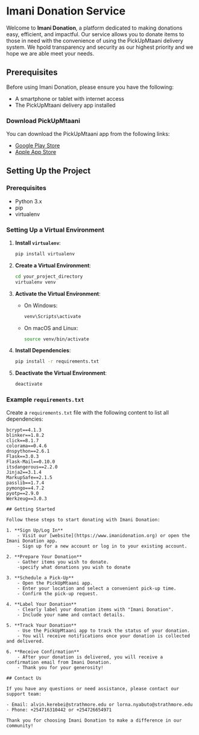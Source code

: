 # Imani Donation Service

Welcome to **Imani Donation**, a platform dedicated to making donations easy, efficient, and impactful. Our service allows you to donate items to those in need with the convenience of using the PickUpMtaani delivery system. We hpold transparency and security as our highest priority and we hope we are able meet your needs.

## Prerequisites

Before using Imani Donation, please ensure you have the following:

- A smartphone or tablet with internet access
- The PickUpMtaani delivery app installed

### Download PickUpMtaani

You can download the PickUpMtaani app from the following links:

- [Google Play Store](https://play.google.com/store/apps/details?id=com.pum_vendor&hl=en&pli=1)
- [Apple App Store](https://apps.apple.com/ke/app/pickup-mtaani/id6448919500)

## Setting Up the Project

### Prerequisites

- Python 3.x
- pip
- virtualenv

### Setting Up a Virtual Environment

1. **Install `virtualenv`**:
    ```bash
    pip install virtualenv
    ```

2. **Create a Virtual Environment**:
    ```bash
    cd your_project_directory
    virtualenv venv
    ```

3. **Activate the Virtual Environment**:
    - On Windows:
      ```bash
      venv\Scripts\activate
      ```
    - On macOS and Linux:
      ```bash
      source venv/bin/activate
      ```

4. **Install Dependencies**:
    ```bash
    pip install -r requirements.txt
    ```

5. **Deactivate the Virtual Environment**:
    ```bash
    deactivate
    ```

### Example `requirements.txt`

Create a `requirements.txt` file with the following content to list all dependencies:

```text
bcrypt==4.1.3
blinker==1.8.2
click==8.1.7
colorama==0.4.6
dnspython==2.6.1
Flask==3.0.3
Flask-Mail==0.10.0
itsdangerous==2.2.0
Jinja2==3.1.4
MarkupSafe==2.1.5
passlib==1.7.4
pymongo==4.7.2
pyotp==2.9.0
Werkzeug==3.0.3

## Getting Started

Follow these steps to start donating with Imani Donation:

1. **Sign Up/Log In**
    - Visit our [website](https://www.imanidonation.org) or open the Imani Donation app.
    - Sign up for a new account or log in to your existing account.

2. **Prepare Your Donation**
    - Gather items you wish to donate.
    -specify what donations you wish to donate

3. **Schedule a Pick-Up**
    - Open the PickUpMtaani app.
    - Enter your location and select a convenient pick-up time.
    - Confirm the pick-up request.

4. **Label Your Donation**
    - Clearly label your donation items with "Imani Donation".
    - Include your name and contact details.

5. **Track Your Donation**
    - Use the PickUpMtaani app to track the status of your donation.
    - You will receive notifications once your donation is collected and delivered.

6. **Receive Confirmation**
    - After your donation is delivered, you will receive a confirmation email from Imani Donation.
    - Thank you for your generosity!

## Contact Us

If you have any questions or need assistance, please contact our support team:

- Email: alvin.kerebei@strathmore.edu or lorna.nyabuto@strathmore.edu
- Phone: +254716310442 or +254726654971

Thank you for choosing Imani Donation to make a difference in our community!

